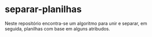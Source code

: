 # separar-planilhas
Neste repositório encontra-se um algoritmo para unir e separar, em seguida, planilhas com base em alguns atribudos.
